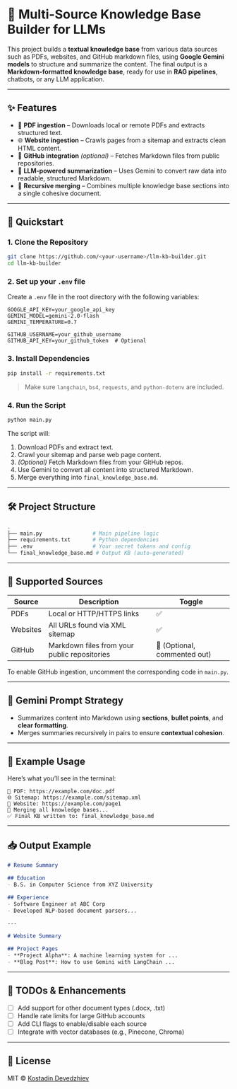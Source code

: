 # 🧠 Multi-Source Knowledge Base Builder for LLMs

This project builds a **textual knowledge base** from various data sources such as PDFs, websites, and GitHub markdown files, using **Google Gemini models** to structure and summarize the content. The final output is a **Markdown-formatted knowledge base**, ready for use in **RAG pipelines**, chatbots, or any LLM application.

---

## ✨ Features

- 📄 **PDF ingestion** – Downloads local or remote PDFs and extracts structured text.
- 🌐 **Website ingestion** – Crawls pages from a sitemap and extracts clean HTML content.
- 📘 **GitHub integration** *(optional)* – Fetches Markdown files from public repositories.
- 🧠 **LLM-powered summarization** – Uses Gemini to convert raw data into readable, structured Markdown.
- 🔁 **Recursive merging** – Combines multiple knowledge base sections into a single cohesive document.

---

## 🚀 Quickstart

### 1. Clone the Repository

```bash
git clone https://github.com/<your-username>/llm-kb-builder.git
cd llm-kb-builder
```

### 2. Set up your `.env` file

Create a `.env` file in the root directory with the following variables:

```env
GOOGLE_API_KEY=your_google_api_key
GEMINI_MODEL=gemini-2.0-flash
GEMINI_TEMPERATURE=0.7

GITHUB_USERNAME=your_github_username
GITHUB_API_KEY=your_github_token  # Optional
```

### 3. Install Dependencies

```bash
pip install -r requirements.txt
```

> Make sure `langchain`, `bs4`, `requests`, and `python-dotenv` are included.

### 4. Run the Script

```bash
python main.py
```

The script will:

1. Download PDFs and extract text.
2. Crawl your sitemap and parse web page content.
3. *(Optional)* Fetch Markdown files from your GitHub repos.
4. Use Gemini to convert all content into structured Markdown.
5. Merge everything into `final_knowledge_base.md`.

---

## 🛠️ Project Structure

```bash
.
├── main.py                # Main pipeline logic
├── requirements.txt       # Python dependencies
├── .env                   # Your secret tokens and config
└── final_knowledge_base.md # Output KB (auto-generated)
```

---

## 🔧 Supported Sources

| Source     | Description                                       | Toggle |
|------------|---------------------------------------------------|--------|
| PDFs       | Local or HTTP/HTTPS links                         | ✅     |
| Websites   | All URLs found via XML sitemap                    | ✅     |
| GitHub     | Markdown files from your public repositories      | 🔲 (Optional, commented out) |

To enable GitHub ingestion, uncomment the corresponding code in `main.py`.

---

## 🧠 Gemini Prompt Strategy

- Summarizes content into Markdown using **sections**, **bullet points**, and **clear formatting**.
- Merges summaries recursively in pairs to ensure **contextual cohesion**.

---

## 📌 Example Usage

Here’s what you’ll see in the terminal:

```
📄 PDF: https://example.com/doc.pdf
🌐 Sitemap: https://example.com/sitemap.xml
🔗 Website: https://example.com/page1
🔀 Merging all knowledge bases...
✅ Final KB written to: final_knowledge_base.md
```

---

## 📥 Output Example

```markdown
# Resume Summary

## Education
- B.S. in Computer Science from XYZ University

## Experience
- Software Engineer at ABC Corp
- Developed NLP-based document parsers...

---

# Website Summary

## Project Pages
- **Project Alpha**: A machine learning system for ...
- **Blog Post**: How to use Gemini with LangChain ...
```

---

## 🧪 TODOs & Enhancements

- [ ] Add support for other document types (.docx, .txt)
- [ ] Handle rate limits for large GitHub accounts
- [ ] Add CLI flags to enable/disable each source
- [ ] Integrate with vector databases (e.g., Pinecone, Chroma)

---

## 📄 License

MIT © [Kostadin Devedzhiev](https://github.com/kostadindev)
